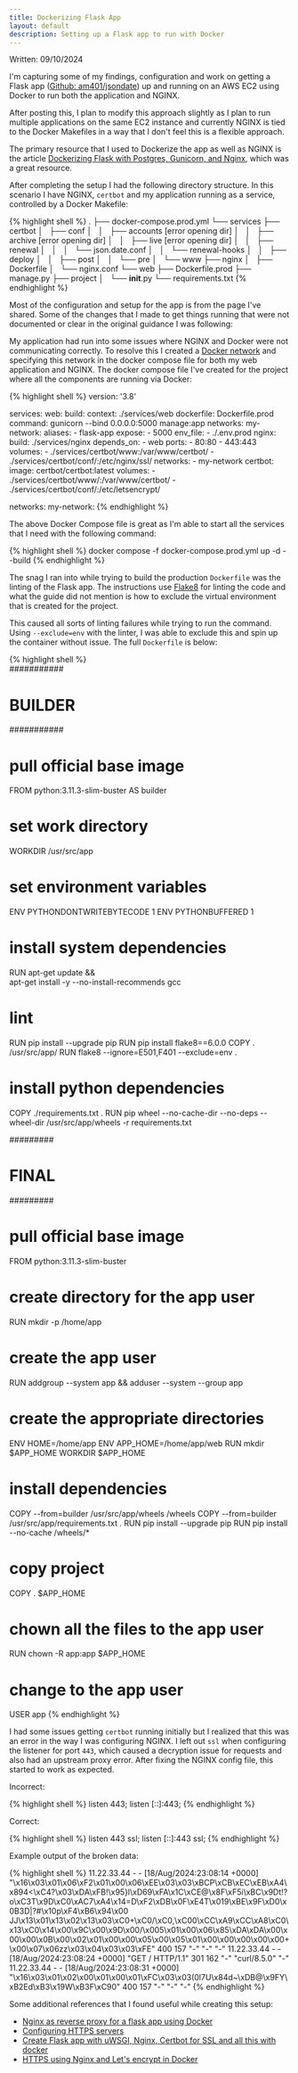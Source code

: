```yaml
---
title: Dockerizing Flask App
layout: default
description: Setting up a Flask app to run with Docker
---
```


Written: 09/10/2024

I'm capturing some of my findings, configuration and work on getting a Flask app ([Github: am401/jsondate](https://github.com/am401/jsondate)) up and running on an AWS EC2 using Docker to run both the application and NGINX.

After posting this, I plan to modify this approach slightly as I plan to run multiple applications on the same EC2 instance and currently NGINX is tied to the Docker Makefiles in a way that I don't feel this is a flexible approach.

The primary resource that I used to Dockerize the app as well as NGINX is the article [Dockerizing Flask with Postgres, Gunicorn, and Nginx](https://testdriven.io/blog/dockerizing-flask-with-postgres-gunicorn-and-nginx/), which was a great resource. 

After completing the setup I had the following directory structure. In this scenario I have NGINX, `certbot` and my application running as a service, controlled by a Docker Makefile:

{% highlight shell %}
.
├── docker-compose.prod.yml
└── services
    ├── certbot
    │   ├── conf
    │   │   ├── accounts  [error opening dir]
    │   │   ├── archive  [error opening dir]
    │   │   ├── live  [error opening dir]
    │   │   ├── renewal
    │   │   │   └── json.date.conf
    │   │   └── renewal-hooks
    │   │       ├── deploy
    │   │       ├── post
    │   │       └── pre
    │   └── www
    ├── nginx
    │   ├── Dockerfile
    │   └── nginx.conf
    └── web
        ├── Dockerfile.prod
        ├── manage.py
        ├── project
        │   └── __init__.py
        └── requirements.txt
{% endhighlight %}

Most of the configuration and setup for the app is from the page I've shared. Some of the changes that I made to get things running that were not documented or clear in the original guidance I was following:

My application had run into some issues where NGINX and Docker were not communicating correctly. To resolve this I created a [Docker network](https://docs.docker.com/engine/network/) and specifying this network in the docker compose file for both my web application and NGINX. The docker compose file I've created for the project where all the components are running via Docker:

{% highlight shell %}
version: '3.8'

services:
  web:
    build:
      context: ./services/web
      dockerfile: Dockerfile.prod
    command: gunicorn --bind 0.0.0.0:5000 manage:app
    networks:
      my-network:
        aliases:
          - flask-app
    expose:
      - 5000
    env_file:
      - ./.env.prod
  nginx:
    build: ./services/nginx
    depends_on:
      - web
    ports:
      - 80:80
      - 443:443
    volumes:
      - ./services/certbot/www:/var/www/certbot/
      - ./services/certbot/conf/:/etc/nginx/ssl/
    networks:
      - my-network
  certbot:
    image: certbot/certbot:latest
    volumes:
      - ./services/certbot/www/:/var/www/certbot/
      - ./services/certbot/conf/:/etc/letsencrypt/

networks:
  my-network:
{% endhighlight %}

The above Docker Compose file is great as I'm able to start all the services that I need with the following command:

{% highlight shell %}
docker compose -f docker-compose.prod.yml up -d --build
{% endhighlight %}

The snag I ran into while trying to build the production `Dockerfile` was the linting of the Flask app. The instructions use [Flake8](https://flake8.pycqa.org/en/latest/) for linting the code and what the guide did not mention is how to exclude the virtual environment that is created for the project.

This caused all sorts of linting failures while trying to run the command. Using `--exclude=env` with the linter, I was able to exclude this and spin up the container without issue. The full `Dockerfile` is below:

{% highlight shell %}  
###########
# BUILDER #
###########

# pull official base image
FROM python:3.11.3-slim-buster AS builder

# set work directory
WORKDIR /usr/src/app

# set environment variables
ENV PYTHONDONTWRITEBYTECODE 1
ENV PYTHONBUFFERED 1

# install system dependencies
RUN apt-get update && \
    apt-get install -y --no-install-recommends gcc

# lint
RUN pip install --upgrade pip
RUN pip install flake8==6.0.0
COPY . /usr/src/app/
RUN flake8 --ignore=E501,F401 --exclude=env .

# install python dependencies
COPY ./requirements.txt .
RUN pip wheel --no-cache-dir --no-deps --wheel-dir /usr/src/app/wheels -r requirements.txt

#########
# FINAL #
#########

# pull official base image
FROM python:3.11.3-slim-buster

# create directory for the app user
RUN mkdir -p /home/app

# create the app user
RUN addgroup --system app && adduser --system --group app

# create the appropriate directories
ENV HOME=/home/app
ENV APP_HOME=/home/app/web
RUN mkdir $APP_HOME
WORKDIR $APP_HOME

# install dependencies
COPY --from=builder /usr/src/app/wheels /wheels
COPY --from=builder /usr/src/app/requirements.txt .
RUN pip install --upgrade pip
RUN pip install --no-cache /wheels/*

# copy project
COPY . $APP_HOME

# chown all the files to the app user
RUN chown -R app:app $APP_HOME

# change to the app user
USER app
{% endhighlight %}

I had some issues getting `certbot` running initially but I realized that this was an error in the way I was configuring NGINX. I left out `ssl` when configuring the listener for port `443`, which caused a decryption issue for requests and also had an upstream proxy error. After fixing the NGINX config file, this started to work as expected.

Incorrect:

{% highlight shell %}
    listen 443;
    listen [::]:443;
{% endhighlight %}

Correct:
 
{% highlight shell %}
    listen 443 ssl;
    listen [::]:443 ssl;
{% endhighlight %}

Example output of the broken data:

{% highlight shell %}
11.22.33.44 - - [18/Aug/2024:23:08:14 +0000] "\x16\x03\x01\x06\xF2\x01\x00\x06\xEE\x03\x03\xBCP\xCB\xEC\xEB\xA4\x894<\xC4?\x03\xDA\xFB!\x95}l\xD69\xFA\x1C\xCE@\x8F\xF5i\xBC\x9Dt!? o\xC3T\x9D\xC0\xAC7\xA4\x14=D\xF2\xDB\x0F\xE4T\x019\xBE\x9F\xD0\x0B3D|?#\x10p\xF4\xB6\x94\x00 JJ\x13\x01\x13\x02\x13\x03\xC0+\xC0/\xC0,\xC00\xCC\xA9\xCC\xA8\xC0\x13\xC0\x14\x00\x9C\x00\x9D\x00/\x005\x01\x00\x06\x85\xDA\xDA\x00\x00\x00\x0B\x00\x02\x01\x00\x00\x05\x00\x05\x01\x00\x00\x00\x00\x00+\x00\x07\x06zz\x03\x04\x03\x03\xFE" 400 157 "-" "-" "-"
11.22.33.44 - - [18/Aug/2024:23:08:24 +0000] "GET / HTTP/1.1" 301 162 "-" "curl/8.5.0" "-"
11.22.33.44 - - [18/Aug/2024:23:08:31 +0000] "\x16\x03\x01\x02\x00\x01\x00\x01\xFC\x03\x03(0l7U\x84d~\xDB@\x9FY\xB2Ed\xB3\x19W\xB3F\xC90" 400 157 "-" "-" "-"
{% endhighlight %}

Some additional references that I found useful while creating this setup:

* [Nginx as reverse proxy for a flask app using Docker](https://dev.to/ishankhare07/nginx-as-reverse-proxy-for-a-flask-app-using-docker-3ajg)
* [Configuring HTTPS servers](https://nginx.org/en/docs/http/configuring_https_servers.html)
* [Create Flask app with uWSGI, Nginx, Certbot for SSL and all this with docker](https://rlagowski.medium.com/create-flask-app-with-uwsgi-nginx-certbot-for-ssl-and-all-this-with-docker-a9f23516618d)
* [HTTPS using Nginx and Let's encrypt in Docker](https://mindsers.blog/en/post/https-using-nginx-certbot-docker/)
